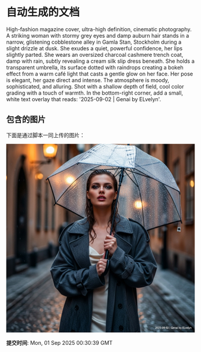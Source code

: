 
# 自动生成的文档

High-fashion magazine cover, ultra-high definition, cinematic photography. A striking woman with stormy grey eyes and damp auburn hair stands in a narrow, glistening cobblestone alley in Gamla Stan, Stockholm during a slight drizzle at dusk. She exudes a quiet, powerful confidence, her lips slightly parted. She wears an oversized charcoal cashmere trench coat, damp with rain, subtly revealing a cream silk slip dress beneath. She holds a transparent umbrella, its surface dotted with raindrops creating a bokeh effect from a warm café light that casts a gentle glow on her face. Her pose is elegant, her gaze direct and intense. The atmosphere is moody, sophisticated, and alluring. Shot with a shallow depth of field, cool color grading with a touch of warmth. In the bottom-right corner, add a small, white text overlay that reads: '2025-09-02 | Genai by ELvelyn'.

## 包含的图片

下面是通过脚本一同上传的图片：

![自动上传的图片](../assets/images/202509010130368zFze.png)

**提交时间**: Mon, 01 Sep 2025 00:30:39 GMT
